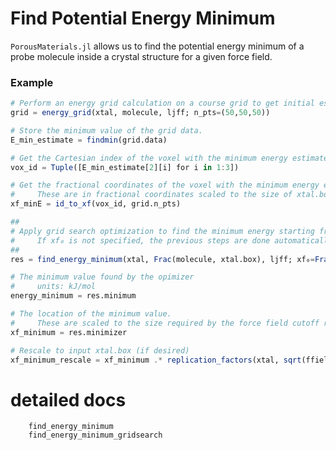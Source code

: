 # Find Potential Energy Minimum

`PorousMaterials.jl` allows us to find the potential energy minimum of a probe molecule inside a crystal structure for a given force field. 

### Example
```julia
# Perform an energy grid calculation on a course grid to get initial estimate.
grid = energy_grid(xtal, molecule, ljff; n_pts=(50,50,50))

# Store the minimum value of the grid data.
E_min_estimate = findmin(grid.data)

# Get the Cartesian index of the voxel with the minimum energy estimate.
vox_id = Tuple([E_min_estimate[2][i] for i in 1:3])

# Get the fractional coordinates of the voxel with the minimum energy estimate.
#     These are in fractional coordinates scaled to the size of xtal.box, but still need to be cast as Frac.
xf_minE = id_to_xf(vox_id, grid.n_pts) 

##
# Apply grid search optimization to find the minimum energy starting from input location.
#     If xf₀ is not specified, the previous steps are done automatically.
##
res = find_energy_minimum(xtal, Frac(molecule, xtal.box), ljff; xf₀=Frac(xf_minE))

# The minimum value found by the opimizer
#     units: kJ/mol
energy_minimum = res.minimum

# The location of the minimum value.
#     These are scaled to the size required by the force field cutoff radius
xf_minimum = res.minimizer

# Rescale to input xtal.box (if desired)
xf_minimum_rescale = xf_minimum .* replication_factors(xtal, sqrt(ffield.r²_cutoff))
```

# detailed docs
```@docs
    find_energy_minimum
    find_energy_minimum_gridsearch
```

